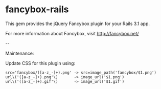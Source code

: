 # fancybox-rails

This gem provides the jQuery Fancybox plugin for your Rails 3.1 app.

For more information about Fancybox, visit http://fancybox.net/

--

Maintenance:

Update CSS for this plugin using:

    src='fancybox/([a-z_-]+).png' -> src=image_path('fancybox/$1.png')
    url\('([a-z_-]+).png'\)       -> image_url('$1.png')
    url\('([a-z_-]+).gif'\)       -> image_url('$1.gif')
